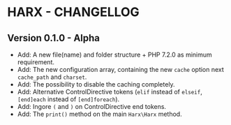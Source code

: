 HARX - CHANGELLOG
=================

Version 0.1.0 - Alpha
---------------------
-   Add: A new file(name) and folder structure + PHP 7.2.0 as minimum requirement.
-   Add: The new configuration array, containing the new `cache` option next `cache_path` and `charset`.
-   Add: The possibility to disable the caching completely.
-   Add: Alternative ControlDirective tokens (`elif` instead of `elseif`, `[end]each` instead of `[end]foreach`).
-   Add: Ingore `(` and `)` on ControlDirective end tokens.
-   Add: The `print()` method on the main `Harx\Harx` method.
